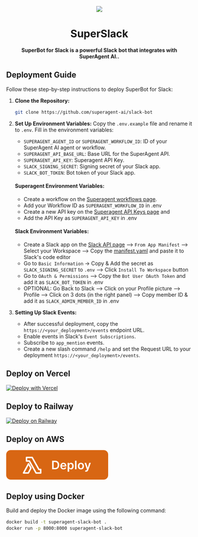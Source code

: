 <div align="center">
	<img width="100px" src="https://github.com/homanp/superagent/assets/2464556/eb51fa38-4a2a-4c41-b348-d3c1abc04234" />
	<h1>SuperSlack</h1>
	<p>
		<b>SuperBot for Slack is a powerful Slack bot that integrates with SuperAgent AI..</b>
	</p>
</div>

## Deployment Guide

Follow these step-by-step instructions to deploy SuperBot for Slack:

1. **Clone the Repository:**
   ```bash
   git clone https://github.com/superagent-ai/slack-bot
   ```

2. **Set Up Environment Variables:**
   Copy the `.env.example` file and rename it to `.env`. Fill in the environment variables:

   - `SUPERAGENT_AGENT_ID` or `SUPERAGENT_WORKFLOW_ID`: ID of your SuperAgent AI agent or workflow.
   - `SUPERAGENT_API_BASE_URL`: Base URL for the SuperAgent API.
   - `SUPERAGENT_API_KEY`: Superagent API Key.
   - `SLACK_SIGNING_SECRET`: Signing secret of your Slack app.
   - `SLACK_BOT_TOKEN`: Bot token of your Slack app.

   #### Superagent Environment Variables:
   - Create a workflow on the [Superagent workflows page](https://beta.superagent.sh/workflows).
   - Add your Workflow ID as `SUPERAGENT_WORKFLOW_ID` in .env
   - Create a new API key on the [Superagent API Keys page](https://beta.superagent.sh/settings/api-keys) and 
   - Add the API Key as `SUPERAGENT_API_KEY` in .env

   #### Slack Environment Variables:
   - Create a Slack app on the [Slack API page](https://api.slack.com/apps?new_app=1) --> `From App Manifest` --> Select your Workspace --> Copy the [manifest.yaml](https://github.com/superagent-ai/superagent-slack-bot/blob/main/manifest.yaml) and paste it to Slack's code editor
   - Go to `Basic Information` -> Copy & Add the secret as `SLACK_SIGNING_SECRET` to `.env` --> Click `Install To Workspace` button
   - Go to `OAuth & Permissions` --> Copy the `Bot User OAuth Token` and add it as `SLACK_BOT_TOKEN` in .env
   - OPTIONAL: Go Back to Slack --> Click on your Profile picture --> Profile --> Click on 3 dots (in the right panel) --> Copy member ID 
   & add it as `SLACK_ADMIN_MEMBER_ID` in .env

3. **Setting Up Slack Events:**
   - After successful deployment, copy the `https://<your_deployment>/events` endpoint URL.
   - Enable events in Slack's `Event Subscriptions`.
   - Subscribe to `app_mention` events.
   - Create a new slash command `/help` and set the Request URL to your deployment `https://<your_deployment>/events`.

## Deploy on Vercel
[![Deploy with Vercel](https://vercel.com/button)](https://vercel.com/new/clone?repository-url=https://github.com/superagent-ai/superagent-slack-bot)

## Deploy to Railway
[![Deploy on Railway](https://railway.app/button.svg)](https://railway.app/template/q14UEX)

## Deploy on AWS
<a href="./docs/deploy/aws-lambda.md">
  <img src="./public/assets/aws-lambda.svg" alt="AWS Lambda Icon">
</a>

## Deploy using Docker
Build and deploy the Docker image using the following command:

```bash
docker build -t superagent-slack-bot .
docker run -p 8000:8000 superagent-slack-bot
```
